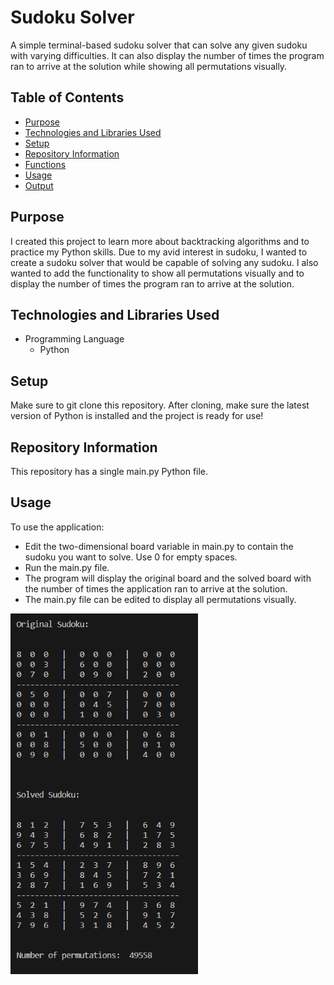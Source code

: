 # Sudoku Solver

A simple terminal-based sudoku solver that can solve any given sudoku with varying difficulties. It can also display the number of times the program ran to arrive at the solution while showing all permutations visually.


## Table of Contents
- [Purpose](#purpose)
- [Technologies and Libraries Used](#technologies-and-libraries-used)
- [Setup](#setup)
- [Repository Information](#repository-information)
- [Functions](#functions)
- [Usage](#usage)
- [Output](#output)


## Purpose
I created this project to learn more about backtracking algorithms and to practice my Python skills. Due to my avid interest in sudoku, I wanted to create a sudoku solver that would be capable of solving any sudoku. I also wanted to add the functionality to show all permutations visually and to display the number of times the program ran to arrive at the solution. 


## Technologies and Libraries Used
- Programming Language
    - Python

## Setup
Make sure to git clone this repository. After cloning, make sure the latest version of Python is installed and the project is ready for use!


## Repository Information
This repository has a single main.py Python file.


## Usage
To use the application:
- Edit the two-dimensional board variable in main.py to contain the sudoku you want to solve. Use 0 for empty spaces.
- Run the main.py file.
- The program will display the original board and the solved board with the number of times the application ran to arrive at the solution.
- The main.py file can be edited to display all permutations visually.

<kbd><img src="image.png" width="300"></kbd>
